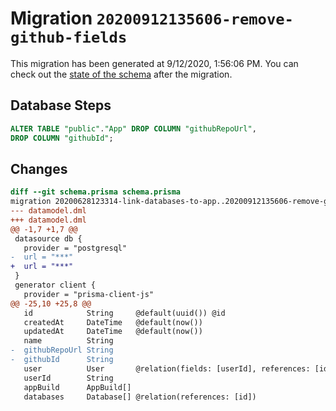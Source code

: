 # Migration `20200912135606-remove-github-fields`

This migration has been generated at 9/12/2020, 1:56:06 PM.
You can check out the [state of the schema](./schema.prisma) after the migration.

## Database Steps

```sql
ALTER TABLE "public"."App" DROP COLUMN "githubRepoUrl",
DROP COLUMN "githubId";
```

## Changes

```diff
diff --git schema.prisma schema.prisma
migration 20200628123314-link-databases-to-app..20200912135606-remove-github-fields
--- datamodel.dml
+++ datamodel.dml
@@ -1,7 +1,7 @@
 datasource db {
   provider = "postgresql"
-  url = "***"
+  url = "***"
 }
 generator client {
   provider = "prisma-client-js"
@@ -25,10 +25,8 @@
   id            String     @default(uuid()) @id
   createdAt     DateTime   @default(now())
   updatedAt     DateTime   @default(now())
   name          String
-  githubRepoUrl String
-  githubId      String
   user          User       @relation(fields: [userId], references: [id])
   userId        String
   appBuild      AppBuild[]
   databases     Database[] @relation(references: [id])
```


